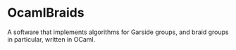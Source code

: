 # OcamlBraids

A software that implements algorithms for Garside groups, and braid groups in particular, written in OCaml. 